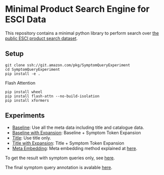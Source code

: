 # Minimal Product Search Engine for ESCI Data
This repository contains a minimal python library to perform search over [the public ESCI product search dataset](https://huggingface.co/datasets/asahi417/amazon-product-search).

## Setup
```shell
git clone ssh://git.amazon.com/pkg/SymptomQueryExperiment
cd SymptomQueryExperiment
pip install -e .
```

Flash Attention
```shell
pip install wheel
pip install flash-attn --no-build-isolation
pip install xformers
```

## Experiments
- [Baseline](https://code.amazon.com/packages/SymptomQueryExperiment/trees/mainline/--/experiment/all_queries/baseline): Use all the meta data including title and catalogue data.
- [Baseline with Expansion]([https://code.amazon.com/packages/SymptomQueryExperiment/trees/mainline/--/experiment/all_queries/baseline](https://code.amazon.com/packages/SymptomQueryExperiment/trees/mainline/--/experiment/all_queries/baseline_expansion)): Baseline + Symptom Token Expansion
- [Title](https://code.amazon.com/packages/SymptomQueryExperiment/trees/mainline/--/experiment/all_queries/title): Use title only.
- [Title with Expansion](https://code.amazon.com/packages/SymptomQueryExperiment/trees/mainline/--/experiment/all_queries/title_expansion): Title + Symptom Token Expansion 
- [Meta Embedding](https://code.amazon.com/packages/SymptomQueryExperiment/trees/mainline/--/experiment/all_queries/title_expansion_meta): Meta embedding method explained at [here](https://quip-amazon.com/warbAaLnbZ6I/WIP-Generative-Query-Ingestion#temp:C:JJKdf0328445ab64a769904d2803).

To get the result with symptom queries only, see [here](https://code.amazon.com/packages/SymptomQueryExperiment/trees/mainline/--/experiment/partial_queries).

The final symptom query annotation is avalable [here](https://code.amazon.com/packages/SymptomQueryExperiment/blobs/mainline/--/experiment/partial_queries/annotation.csv).
